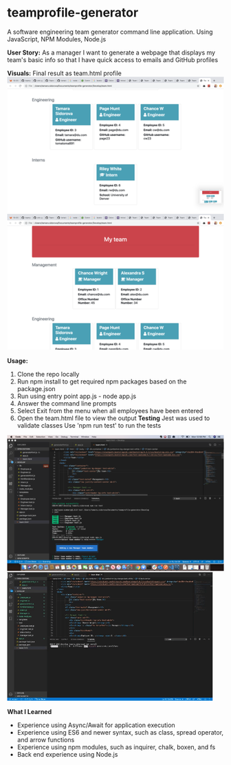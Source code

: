 # teamprofile-generator
A software engineering team generator command line application. Using JavaScript, NPM Modules, Node.js

**User Story:**
As a manager I want to generate a webpage that displays my team's basic info so that I have quick access to emails and GitHub profiles

**Visuals:**
Final result as team.html profile
![](images/team1.png)
![](images/team2.png)

**Usage:**
1. Clone the repo locally
2. Run npm install to get required npm packages based on the package.json
3. Run using entry point app.js - node app.js
4. Answer the command line prompts
5. Select Exit from the menu when all employees have been entered
6. Open the team.html file to view the output
**Testing**
Jest was used to validate classes Use 'npm run test' to run the tests

![](images/test.png)
![](team.gif)


**What I Learned**
* Experience using Async/Await for application execution
* Experience using ES6 and newer syntax, such as class, spread operator, and arrow functions
* Experience using npm modules, such as inquirer, chalk, boxen, and fs
* Back end experience using Node.js


